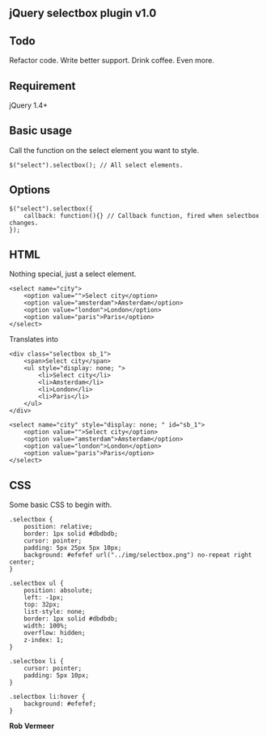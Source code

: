 ## jQuery selectbox plugin v1.0

## Todo
Refactor code. 
Write better support.
Drink coffee.
Even more.

## Requirement
jQuery 1.4+

## Basic usage
Call the function on the select element you want to style.

	$("select").selectbox(); // All select elements.

## Options

	$("select").selectbox({
		callback: function(){} // Callback function, fired when selectbox changes.
	});

## HTML

Nothing special, just a select element.

	<select name="city">
		<option value="">Select city</option>
		<option value="amsterdam">Amsterdam</option>
		<option value="london">London</option>
		<option value="paris">Paris</option>
	</select>

Translates into

	<div class="selectbox sb_1">
		<span>Select city</span>
		<ul style="display: none; ">
			<li>Select city</li>
			<li>Amsterdam</li>
			<li>London</li>
			<li>Paris</li>
		</ul>
	</div>
	
	<select name="city" style="display: none; " id="sb_1">
		<option value="">Select city</option>
		<option value="amsterdam">Amsterdam</option>
		<option value="london">London</option>
		<option value="paris">Paris</option>
	</select>

## CSS

Some basic CSS to begin with.

	.selectbox {
		position: relative;
		border: 1px solid #dbdbdb;
		cursor: pointer;
		padding: 5px 25px 5px 10px;
		background: #efefef url("../img/selectbox.png") no-repeat right center;
	}

	.selectbox ul {
		position: absolute;
		left: -1px;
		top: 32px;
		list-style: none;
		border: 1px solid #dbdbdb;
		width: 100%;
		overflow: hidden;
		z-index: 1;
	}

	.selectbox li {
		cursor: pointer;
		padding: 5px 10px;
	}

	.selectbox li:hover {
		background: #efefef;
	}

**Rob Vermeer**
